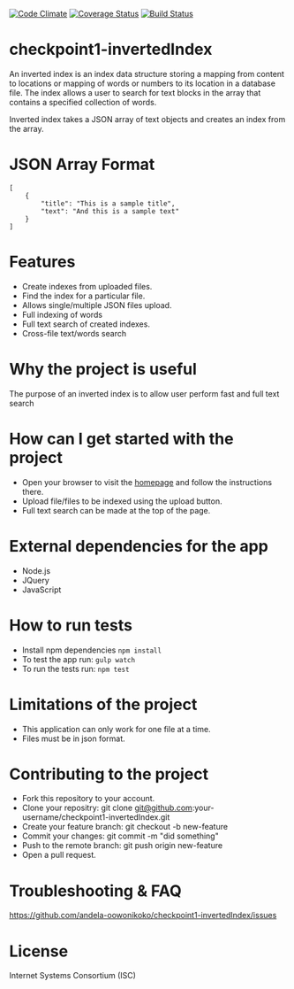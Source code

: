 [![Code Climate](https://codeclimate.com/github/andela-oowonikoko/checkpoint1-invertedIndex/badges/gpa.svg)](https://codeclimate.com/github/andela-oowonikoko/checkpoint1-invertedIndex)
[![Coverage Status](https://coveralls.io/repos/github/andela-oowonikoko/checkpoint1-invertedIndex/badge.svg?branch=master)](https://coveralls.io/github/andela-oowonikoko/checkpoint1-invertedIndex?branch=master)
[![Build Status](https://travis-ci.org/andela-oowonikoko/checkpoint1-invertedIndex.svg?branch=master)](https://travis-ci.org/andela-oowonikoko/checkpoint1-invertedIndex)
<!--[![Test Coverage](https://codeclimate.com/github/andela-oowonikoko/checkpoint1-invertedIndex/badges/coverage.svg)](https://codeclimate.com/github/andela-oowonikoko/checkpoint1-invertedIndex/coverage)
[![Issue Count](https://codeclimate.com/github/andela-oowonikoko/checkpoint1-invertedIndex/badges/issue_count.svg)](https://codeclimate.com/github/andela-oowonikoko/checkpoint1-invertedIndex)-->

# checkpoint1-invertedIndex
An inverted index is an index data structure storing a mapping from content to locations or mapping of words or numbers to its location in a database file. The index allows a user to search for text blocks in the array that contains a specified collection of words.

Inverted index takes a JSON array of text objects and creates an index from the array. 

# JSON Array Format
```
[
    {
        "title": "This is a sample title",
        "text": "And this is a sample text"
    }
]
```

# Features
* Create indexes from uploaded files.
* Find the index for a particular file.
* Allows single/multiple JSON files upload.
* Full indexing of words
* Full text search of created indexes.
* Cross-file text/words search


# Why the project is useful
The purpose of an inverted index is to allow user perform fast and full text search

# How can I get started with the project
* Open your browser to visit the [homepage](http://checkpoint1-invertedindex.herokuapp.com) and follow the instructions there.
* Upload file/files to be indexed using the upload button.
* Full text search can be made at the top of the page.

# External dependencies for the app
* Node.js
* JQuery
* JavaScript

# How to run tests
* Install npm dependencies `npm install`
* To test the app run: `gulp watch`
* To run the tests run: `npm test`

# Limitations of the project
* This application can only work for one file at a time.
* Files must be in json format.

# Contributing to the project
* Fork this repository to your account.
* Clone your repositry: git clone git@github.com:your-username/checkpoint1-invertedIndex.git
* Create your feature branch: git checkout -b new-feature
* Commit your changes: git commit -m "did something"
* Push to the remote branch: git push origin new-feature
* Open a pull request.

# Troubleshooting & FAQ
https://github.com/andela-oowonikoko/checkpoint1-invertedIndex/issues

# License
Internet Systems Consortium (ISC)